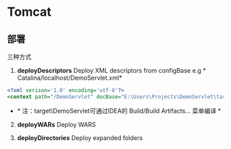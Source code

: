 # Tomcat

## 部署

三种方式
1. **deployDescriptors**
Deploy XML descriptors from configBase
e.g * Catalina/localhost/DemoServlet.xml*
```xml
<?xml verison='1.0' encoding='utf-8'?>
<context path="/DemoServlet" docBase="E:\Users\Projects\DemoServlet\target\DemoServlet" />
```
* \* 注：target\DemoServlet可通过IDEA的 Build/Build Artifacts... 菜单编译 *
2. **deployWARs**
Deploy WARS

3. **deployDirectories**
Deploy expanded folders
